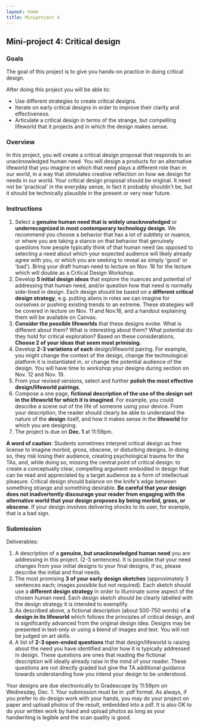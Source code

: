 ```yaml
---
layout: home
title: Miniproject 4
---
```


## Mini-project 4: Critical design

### Goals

The goal of this project is to give you hands-on practice in doing critical design.

After doing this project you will be able to:

*   Use different strategies to create critical designs.
*   Iterate on early critical designs in order to improve their clarity and effectiveness.
*   Articulate a critical design in terms of the strange, but compelling lifeworld that it projects and in which the design makes sense.

### Overview

In this project, you will create a critical design proposal that responds to an unacknowledged human need. You will design a products for an alternative lifeworld that you imagine in which that need plays a different role than in our world, in a way that stimulates creative reflection on how we design for needs in our world. Your critical design proposal should be original. It need not be 'practical' in the everyday sense, in fact it probably shouldn't be, but it should be technically plausible in the present or very near future.

### Instructions

1.  Select a **genuine human need that is widely unacknowledged** or **underrecognized in most contemporary technology design**. We recommend you choose a behavior that has a lot of subtlety or nuance, or where you are taking a stance on that behavior that genuinely questions how people typically think of that human need (as opposed to selecting a need about which your expected audience will likely already agree with you, or which you are seeking to reveal as simply 'good' or 'bad'). Bring your draft human need to lecture on Nov. 16 for the lecture which will double as a Critical Design Workshop.
2.  Develop **5 initial design ideas** that explore the nuances and potential of addressing that human need, and/or question how that need is normally side-lined in design. Each design should be based on a **different critical design strategy**, e.g. putting aliens in roles we can imagine for ourselves or pushing existing trends to an extreme. These strategies will be covered in lecture on Nov. 11 and Nov.16, and a handout explaining them will be available on Canvas.
3.  **Consider the possible lifeworlds** that these designs evoke. What is different about them? What is interesting about them? What potential do they hold for critical exploration? Based on these considerations, **Choose 2 of your ideas that seem most primising.**
4.  Develop **2-3 variations of each** design/lifeworld pairing. For example, you might change the context of the design, change the technological platform it is instantiated in, or change the potential audience of the design. You will have time to workshop your designs during section on Nov. 12 and Nov. 19.
5.  From your revised versions, select and further **polish the most effective design/lifeworld pairings**.
6.  Compose a one page, **fictional description of the use of the design set in the lifeworld for which it is imagined**. For example, you could describe a scene out of the life of someone using your device. From your description, the reader should clearly be able to understand the nature of the **design** itself, and how it makes sense in the **lifeworld** for which you are designing.
7.  The project is due on **Dec. 1** at 11:59pm.

**A word of caution**: Students sometimes interpret critical design as free license to imagine morbid, gross, obscene, or disturbing designs. In doing so, they risk losing their audience, creating psychological trauma for the TAs, and, while doing so, missing the central point of critical design: to create a conceptually clear, compelling argument embodied in design that can be read and appreciated by a target audience as a form of intellectual pleasure. Critical design should balance on the knife's edge between something strange and something desirable. **Be careful that your design does not inadvertently discourage your reader from engaging with the alternative world that your design proposes by being morbid, gross, or obscene**. If your design involves delivering shocks to its user, for example, that is a bad sign.

### Submission

Deliverables:

1.  A description of a **genuine, but unacknowledged human need** you are addressing in this project. (2-3 sentences). It is possible that your need changes from your initial designs to your final designs, if so, please describe the initial and final needs.
2.  The most promising **3 of your early design sketches** (approximately 3 sentences each; images possible but not required). Each sketch should use a **different design strategy** in order to illuminate some aspect of the chosen human need. Each design sketch should be clearly labelled with the design strategy it is intended to exemplify.
3.  As described above, a fictional description (about 500-750 words) of **a design in its lifeworld** which follows the principles of critical design, and is significantly advanced from the original design idea. Designs may be presented in text-only or using a blend of images and text. You will not be judged on art skills.
4.  A list of **2-3 open-ended questions** that that design/lifeworld is raising about the need you have identified and/or how it is typically addressed in design. These questions are ones that reading the fictional description will ideally already raise in the mind of your reader. These questions are not directly graded but give the TA additional guidance towards understanding how you intend your design to be understood.

Your designs are due electronically to Gradescope by 11:59pm on Wednesday, Dec. 1. Your submission must be in .pdf format. As always, if you prefer to do design work with your hands, you may do your project on paper and upload photos of the result, embedded into a pdf. It is also OK to do your written work by hand and upload photos as long as your handwriting is legible and the scan quality is good.